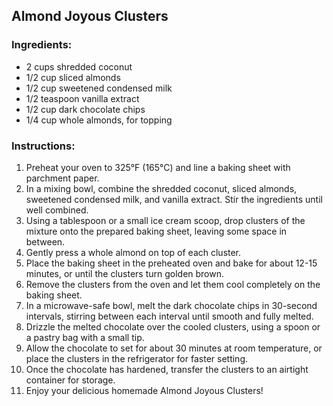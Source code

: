 ## Almond Joyous Clusters

### Ingredients:
- 2 cups shredded coconut
- 1/2 cup sliced almonds
- 1/2 cup sweetened condensed milk
- 1/2 teaspoon vanilla extract
- 1/2 cup dark chocolate chips
- 1/4 cup whole almonds, for topping

### Instructions:
1. Preheat your oven to 325°F (165°C) and line a baking sheet with parchment paper.
2. In a mixing bowl, combine the shredded coconut, sliced almonds, sweetened condensed milk, and vanilla extract. Stir the ingredients until well combined.
3. Using a tablespoon or a small ice cream scoop, drop clusters of the mixture onto the prepared baking sheet, leaving some space in between.
4. Gently press a whole almond on top of each cluster.
5. Place the baking sheet in the preheated oven and bake for about 12-15 minutes, or until the clusters turn golden brown.
6. Remove the clusters from the oven and let them cool completely on the baking sheet.
7. In a microwave-safe bowl, melt the dark chocolate chips in 30-second intervals, stirring between each interval until smooth and fully melted.
8. Drizzle the melted chocolate over the cooled clusters, using a spoon or a pastry bag with a small tip.
9. Allow the chocolate to set for about 30 minutes at room temperature, or place the clusters in the refrigerator for faster setting.
10. Once the chocolate has hardened, transfer the clusters to an airtight container for storage.
11. Enjoy your delicious homemade Almond Joyous Clusters!